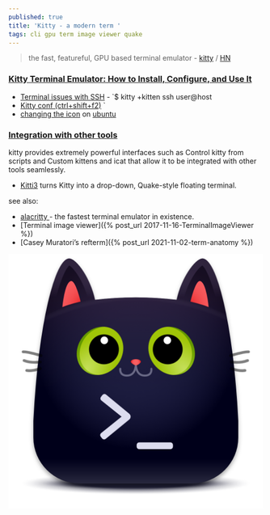 ```yaml
---
published: true
title: 'Kitty - a modern term '
tags: cli gpu term image viewer quake
---
```

> the fast, featureful, GPU based terminal emulator - [kitty](https://sw.kovidgoyal.net/kitty/#quickstart) / [HN](https://news.ycombinator.com/item?id=24643008)

### [Kitty Terminal Emulator: How to Install, Configure, and Use It](https://linuxiac.com/kitty-terminal-emulator/)
- [Terminal issues with SSH](https://wiki.archlinux.org/title/Kitty#Terminal_issues_with_SSH) - `$ kitty +kitten ssh user@host
- [Kitty conf (ctrl+shift+f2)](https://sw.kovidgoyal.net/kitty/conf/#opt-kitty.shell)
`
- [changing the icon](https://sw.kovidgoyal.net/kitty/faq/#i-do-not-like-the-kitty-icon) on [ubuntu](https://askubuntu.com/questions/1417373/how-can-i-change-the-name-or-icon-of-an-installed-application)

### [Integration with other tools](https://sw.kovidgoyal.net/kitty/integrations/)
kitty provides extremely powerful interfaces such as Control kitty from scripts and Custom kittens and icat that allow it to be integrated with other tools seamlessly. 

- [Kitti3](https://github.com/LandingEllipse/kitti3) turns Kitty into a drop-down, Quake-style floating terminal.

see also:
- [alacritty ](https://github.com/alacritty/alacritty) - the fastest terminal emulator in existence.
- [Terminal image viewer]({% post_url 2017-11-16-TerminalImageViewer %})
- [Casey Muratori’s refterm]({% post_url 2021-11-02-term-anatomy %})


[![caption](https://github.com/DinkDonk/kitty-icon/raw/main/kitty-dark.png)](https://sw.kovidgoyal.net/kitty/faq/#i-do-not-like-the-kitty-icon)

